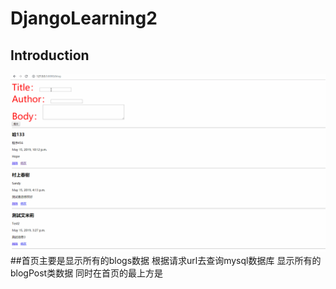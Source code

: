 # DjangoLearning2
## Introduction
![img](https://github.com/ZhuangLiu15527310381/DjangoLearning2/blob/master/resultGIF/add%20blogs.gif)
##首页主要是显示所有的blogs数据  根据请求url去查询mysql数据库 显示所有的blogPost类数据 同时在首页的最上方是
